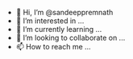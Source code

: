- 👋 Hi, I’m @sandeeppremnath
- 👀 I’m interested in ...
- 🌱 I’m currently learning ...
- 💞️ I’m looking to collaborate on ...
- 📫 How to reach me ...

<!---
sandeeppremnath/sandeeppremnath is a ✨ special ✨ repository because its `README.md` (this file) appears on your GitHub profile.
You can click the Preview link to take a look at your changes.
--->
